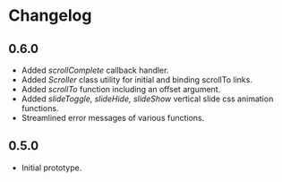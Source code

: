 # Changelog

## 0.6.0
 - Added *scrollComplete* callback handler.
 - Added *Scroller* class utility for initial and binding scrollTo links.
 - Added *scrollTo* function including an offset argument.
 - Added *slideToggle, slideHide, slideShow* vertical slide css animation functions.
 - Streamlined error messages of various functions.

## 0.5.0
 - Initial prototype.
